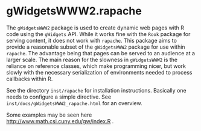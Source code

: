 gWidgetsWWW2.rapache
====================

The `gWidgetsWWW2` package is used to create dynamic web pages with R code using
the `gWidgets` API. While it works fine with the `Rook` package for serving content,
it does not work with `rapache`. This package aims to provide a reasonable subset
of the `gWidgetsWWW2` package for use within `rapache`. The advantage being that
pages can be served to an audience at a larger scale. The main reason for the slowness in `gWidgetsWWW2` is the reliance on reference classes, which make programming nicer, but work slowly with the necessary serialization of environments needed to process callbacks within R.


See the directory `inst/rapache` for installation instructions. Basically one needs to configure a simple directive. See `inst/docs/gWidgetsWWW2_rapache.html` for an overview.


Some examples may be seen here http://www.math.csi.cuny.edu/gw/index.R .
